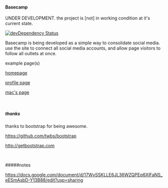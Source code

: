 #### Basecamp

UNDER DEVELOPMENT. the project is [not] in working condition at it's current state.

[![devDependency Status](https://img.shields.io/david/dev/uselessness/basecamp.svg?style=flat)](https://david-dm.org/uselessness/basecamp#info=devDependencies)

Basecamp is being developed as a simple way to consolidate social media. use the site to connect all social media accounts, and allow page visitors to follow all outlets at once.

example page(s)

[homepage](http://uselessness.github.io/basecamp)

[profile page](http://uselessness.github.io/basecamp/users/example)

[mac's page](http://uselessness.github.io/basecamp/users/maccraig/)

<br>

##### thanks
thanks to bootstrap for being awesome.

https://github.com/twbs/bootstrap

http://getbootstrap.com


<br>

#####notes

https://docs.google.com/document/d/17WySSKLLE6JL36WZQPEq6XlFaNS_eESmAsbD-Y13B88/edit?usp=sharing
